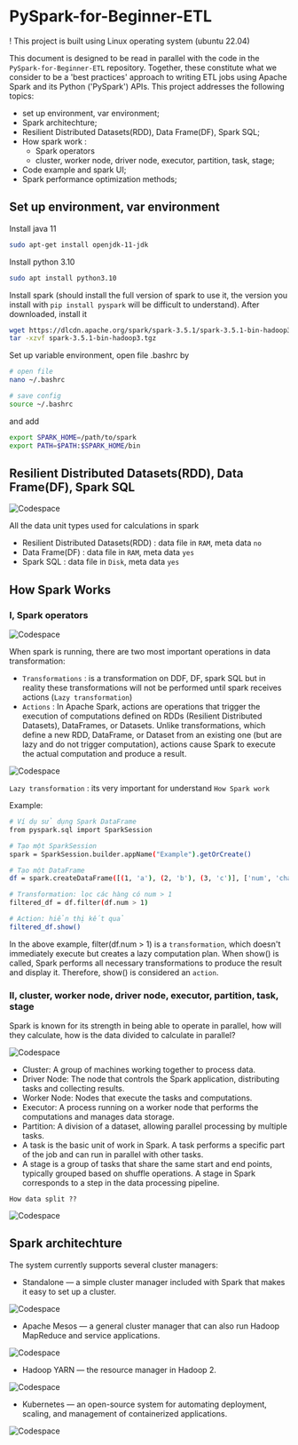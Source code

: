 # PySpark-for-Beginner-ETL

! This project is built using Linux operating system (ubuntu 22.04)

This document is designed to be read in parallel with the code in the `PySpark-for-Beginner-ETL` repository. Together, these constitute what we consider to be a 'best practices' approach to writing ETL jobs using Apache Spark and its Python ('PySpark') APIs. This project addresses the following topics:

- set up environment, var environment;
- Spark architechture;
- Resilient Distributed Datasets(RDD), Data Frame(DF), Spark SQL;
- How spark work :
  - Spark operators
  - cluster, worker node, driver node, executor, partition, task, stage;
- Code example and spark UI;
- Spark performance optimization methods;


## Set up environment, var environment

Install java 11
```sh
sudo apt-get install openjdk-11-jdk
```

Install python 3.10
```sh
sudo apt install python3.10
```

Install spark (should install the full version of spark to use it, the version you install with `pip install pyspark` will be difficult to understand). After downloaded, install it
```sh
wget https://dlcdn.apache.org/spark/spark-3.5.1/spark-3.5.1-bin-hadoop3.tgz
tar -xzvf spark-3.5.1-bin-hadoop3.tgz
```

Set up variable environment, open file .bashrc by 
```sh
# open file
nano ~/.bashrc

# save config
source ~/.bashrc
```

and add
```sh
export SPARK_HOME=/path/to/spark
export PATH=$PATH:$SPARK_HOME/bin
```



## Resilient Distributed Datasets(RDD), Data Frame(DF), Spark SQL

![Codespace](image/RDD_DF_2.png)

All the data unit types used for calculations in spark
- Resilient Distributed Datasets(RDD) : data file in `RAM`, meta data `no`
- Data Frame(DF)                      : data file in `RAM`, meta data `yes`
- Spark SQL                           : data file in `Disk`, meta data `yes`



## How Spark Works

### I, Spark operators

![Codespace](image/1707004360663.png)

When spark is running, there are two most important operations in data transformation:
- `Transformations` : is a transformation on DDF, DF, spark SQL but in reality these transformations will not be performed until spark receives actions (`Lazy transformation`)
- `Actions` : In Apache Spark, actions are operations that trigger the execution of computations defined on RDDs (Resilient Distributed Datasets), DataFrames, or Datasets. Unlike transformations, which define a new RDD, DataFrame, or Dataset from an existing one (but are lazy and do not trigger computation), actions cause Spark to execute the actual computation and produce a result.

![Codespace](image/Transformations-and-actions-in-Apache-Spark.png)

`Lazy transformation` : its very important for understand `How Spark work`

Example:

```sh
# Ví dụ sử dụng Spark DataFrame
from pyspark.sql import SparkSession

# Tạo một SparkSession
spark = SparkSession.builder.appName("Example").getOrCreate()

# Tạo một DataFrame
df = spark.createDataFrame([(1, 'a'), (2, 'b'), (3, 'c')], ['num', 'char'])

# Transformation: lọc các hàng có num > 1
filtered_df = df.filter(df.num > 1)

# Action: hiển thị kết quả
filtered_df.show()

```

In the above example, filter(df.num > 1) is a `transformation`, which doesn't immediately execute but creates a lazy computation plan. When show() is called, Spark performs all necessary transformations to produce the result and display it. Therefore, show() is considered an `action`.

###  II, cluster, worker node, driver node, executor, partition, task, stage

Spark is known for its strength in being able to operate in parallel, how will they calculate, how is the data divided to calculate in parallel?

![Codespace](image/cluster.png)

- Cluster: A group of machines working together to process data.
- Driver Node: The node that controls the Spark application, distributing tasks and collecting results.
- Worker Node: Nodes that execute the tasks and computations.
- Executor: A process running on a worker node that performs the computations and manages data storage.
- Partition: A division of a dataset, allowing parallel processing by multiple tasks.
- A task is the basic unit of work in Spark. A task performs a specific part of the job and can run in parallel with other tasks.
- A stage is a group of tasks that share the same start and end points, typically grouped based on shuffle operations. A stage in Spark corresponds to a step in the data processing pipeline.

`How data split ??`
  
![Codespace](image/split_data.png)


## Spark architechture
The system currently supports several cluster managers:

- Standalone — a simple cluster manager included with Spark that makes it easy to set up a cluster.
  
![Codespace](image/Standalone-Cluster.webp)

  
- Apache Mesos — a general cluster manager that can also run Hadoop MapReduce and service applications.

![Codespace](image/Apache-Mesos.png)


- Hadoop YARN — the resource manager in Hadoop 2.

![Codespace](image/yarn_arch.webp)
- Kubernetes — an open-source system for automating deployment, scaling, and management of containerized applications.

![Codespace](image/1_FIuvzHDPvibv6fV-2qdLrQ.webp)
